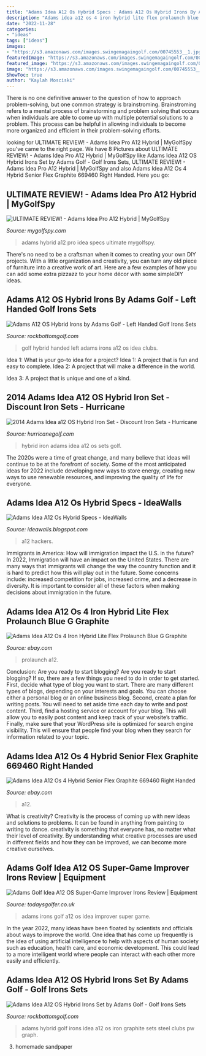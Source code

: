 ```yaml
---
title: "Adams Idea A12 Os Hybrid Specs : Adams A12 Os Hybrid Irons By Adams Golf"
description: "Adams idea a12 os 4 iron hybrid lite flex prolaunch blue g graphite"
date: "2022-11-28"
categories:
- "ideas"
tags: ["ideas"]
images:
- "https://s3.amazonaws.com/images.swingemagaingolf.com/00745553__1.jpg"
featuredImage: "https://s3.amazonaws.com/images.swingemagaingolf.com/00745553__1.jpg"
featured_image: "https://s3.amazonaws.com/images.swingemagaingolf.com/00745553__1.jpg"
image: "https://s3.amazonaws.com/images.swingemagaingolf.com/00745553__1.jpg"
ShowToc: true
author: "Kaylah Mosciski"
---
```



There is no one definitive answer to the question of how to approach problem-solving, but one common strategy is brainstroming. Brainstroming refers to a mental process of brainstorming and problem solving that occurs when individuals are able to come up with multiple potential solutions to a problem. This process can be helpful in allowing individuals to become more organized and efficient in their problem-solving efforts.

	

		
looking for ULTIMATE REVIEW! - Adams Idea Pro A12 Hybrid | MyGolfSpy you've came to the right page. We have 8 Pictures about ULTIMATE REVIEW! - Adams Idea Pro A12 Hybrid | MyGolfSpy like Adams Idea A12 OS Hybrid Irons Set by Adams Golf - Golf Irons Sets, ULTIMATE REVIEW! - Adams Idea Pro A12 Hybrid | MyGolfSpy and also Adams Idea A12 Os 4 Hybrid Senior Flex Graphite 669460 Right Handed. Here you go:
		
    
## ULTIMATE REVIEW! - Adams Idea Pro A12 Hybrid | MyGolfSpy

<img loading=lazy src="https://www.mygolfspy.com/wp-content/uploads/2011/08/adams-A12-pro-hybrid-specs.png" onerror="this.onerror=null;this.src='https://tse2.mm.bing.net/th?id=OIP.UF4h_KvEQbGBG29llK5_lgHaDn&amp;pid=15.1';" alt="ULTIMATE REVIEW! - Adams Idea Pro A12 Hybrid | MyGolfSpy">

_Source: mygolfspy.com_

>adams hybrid a12 pro idea specs ultimate mygolfspy. 

	

There's no need to be a craftsman when it comes to creating your own DIY projects. With a little organization and creativity, you can turn any old piece of furniture into a creative work of art. Here are a few examples of how you can add some extra pizzazz to your home décor with some simpleDIY ideas.

    
## Adams A12 OS Hybrid Irons By Adams Golf - Left Handed Golf Irons Sets

<img loading=lazy src="http://ep.yimg.com/ay/yhst-17159114447480/adams-golf-lh-a12-os-hybrid-irons-4-pw-gw-graphite-steel-left-handed-32.gif" onerror="this.onerror=null;this.src='https://tse2.mm.bing.net/th?id=OIP.PiK6pFayvFir09gf3DyJ8wHaKP&amp;pid=15.1';" alt="Adams A12 OS Hybrid Irons by Adams Golf - Left Handed Golf Irons Sets">

_Source: rockbottomgolf.com_

>golf hybrid handed left adams irons a12 os idea clubs. 

	

Idea 1: What is your go-to idea for a project?
Idea 1: A project that is fun and easy to complete.
Idea 2: A project that will make a difference in the world.

Idea 3: A project that is unique and one of a kind.

    
## 2014 Adams Idea A12 OS Hybrid Iron Set - Discount Iron Sets - Hurricane

<img loading=lazy src="https://www.hurricanegolf.com/media/catalog/product/cache/1/image/1200x/040ec09b1e35df139433887a97daa66f/f/i/file_70_7.jpg" onerror="this.onerror=null;this.src='https://tse2.mm.bing.net/th?id=OIP.PbSzbasKQt7ybGREFQUlQAHaHa&amp;pid=15.1';" alt="2014 Adams Idea a12 OS Hybrid Iron Set - Discount Iron Sets - Hurricane">

_Source: hurricanegolf.com_

>hybrid iron adams idea a12 os sets golf. 

	

The 2020s were a time of great change, and many believe that ideas will continue to be at the forefront of society. Some of the most anticipated ideas for 2022 include developing new ways to store energy, creating new ways to use renewable resources, and improving the quality of life for everyone.

    
## Adams Idea A12 Os Hybrid Specs - IdeaWalls

<img loading=lazy src="https://d1whqs0mmc4mjk.cloudfront.net/wp-content/uploads/2013/11/pic53.jpg" onerror="this.onerror=null;this.src='https://tse2.mm.bing.net/th?id=OIP.gVFVdVZ98QbNYJF2NUyOLwHaDY&amp;pid=15.1';" alt="Adams Idea A12 Os Hybrid Specs - IdeaWalls">

_Source: ideawalls.blogspot.com_

>a12 hackers. 

	

Immigrants in America: How will immigration impact the U.S. in the future?
In 2022, Immigration will have an impact on the United States. There are many ways that immigrants will change the way the country function and it is hard to predict how this will play out in the future. Some concerns include: increased competition for jobs, increased crime, and a decrease in diversity. It is important to consider all of these factors when making decisions about immigration in the future.

    
## Adams Idea A12 Os 4 Iron Hybrid Lite Flex Prolaunch Blue G Graphite

<img loading=lazy src="https://s3.amazonaws.com/images.swingemagaingolf.com/00745553__1.jpg" onerror="this.onerror=null;this.src='https://tse3.mm.bing.net/th?id=OIP.ZiSrKjx3Ehi3wbPCC_WlygHaE7&amp;pid=15.1';" alt="Adams Idea A12 Os 4 Iron Hybrid Lite Flex Prolaunch Blue G Graphite">

_Source: ebay.com_

>prolaunch a12. 

	

Conclusion: Are you ready to start blogging?
Are you ready to start blogging? If so, there are a few things you need to do in order to get started. First, decide what type of blog you want to start. There are many different types of blogs, depending on your interests and goals. You can choose either a personal blog or an online business blog. Second, create a plan for writing posts. You will need to set aside time each day to write and post content. Third, find a hosting service or account for your blog. This will allow you to easily post content and keep track of your website’s traffic. Finally, make sure that your WordPress site is optimized for search engine visibility. This will ensure that people find your blog when they search for information related to your topic.

    
## Adams Idea A12 Os 4 Hybrid Senior Flex Graphite 669460 Right Handed

<img loading=lazy src="https://s3.amazonaws.com/images.swingemagaingolf.com/00669460__1.jpg" onerror="this.onerror=null;this.src='https://tse1.mm.bing.net/th?id=OIP.y9zYoFSybdq8DRt6U5tnYAHaE7&amp;pid=15.1';" alt="Adams Idea A12 Os 4 Hybrid Senior Flex Graphite 669460 Right Handed">

_Source: ebay.com_

>a12. 

	

What is creativity?
Creativity is the process of coming up with new ideas and solutions to problems. It can be found in anything from painting to writing to dance. creativity is something that everyone has, no matter what their level of creativity. By understanding what creative processes are used in different fields and how they can be improved, we can become more creative ourselves.

    
## Adams Golf Idea A12 OS Super-Game Improver Irons Review | Equipment

<img loading=lazy src="http://images.todaysgolfer.bauercdn.com/upload/65473/images/610x410/adams-golf-a12-os-hybrid-irons.jpg?mode=pad" onerror="this.onerror=null;this.src='https://tse3.mm.bing.net/th?id=OIP.c9pblNh2eOrNyuiE_Yd31QHaE-&amp;pid=15.1';" alt="Adams Golf Idea A12 OS Super-Game Improver Irons Review | Equipment">

_Source: todaysgolfer.co.uk_

>adams irons golf a12 os idea improver super game. 

	

In the year 2022, many ideas have been floated by scientists and officials about ways to improve the world. One idea that has come up frequently is the idea of using artificial intelligence to help with aspects of human society such as education, health care, and economic development. This could lead to a more intelligent world where people can interact with each other more easily and efficiently.

    
## Adams Idea A12 OS Hybrid Irons Set By Adams Golf - Golf Irons Sets

<img loading=lazy src="http://ep.yimg.com/ay/yhst-17159114447480/adams-golf-idea-a12os-4-pw-gw-hybrid-irons-graphite-72.jpg" onerror="this.onerror=null;this.src='https://tse2.mm.bing.net/th?id=OIP.oI1JlzQyqdTLJRAltM4G1AHaJK&amp;pid=15.1';" alt="Adams Idea A12 OS Hybrid Irons Set by Adams Golf - Golf Irons Sets">

_Source: rockbottomgolf.com_

>adams hybrid golf irons idea a12 os iron graphite sets steel clubs pw graph. 

	

3. homemade sandpaper

